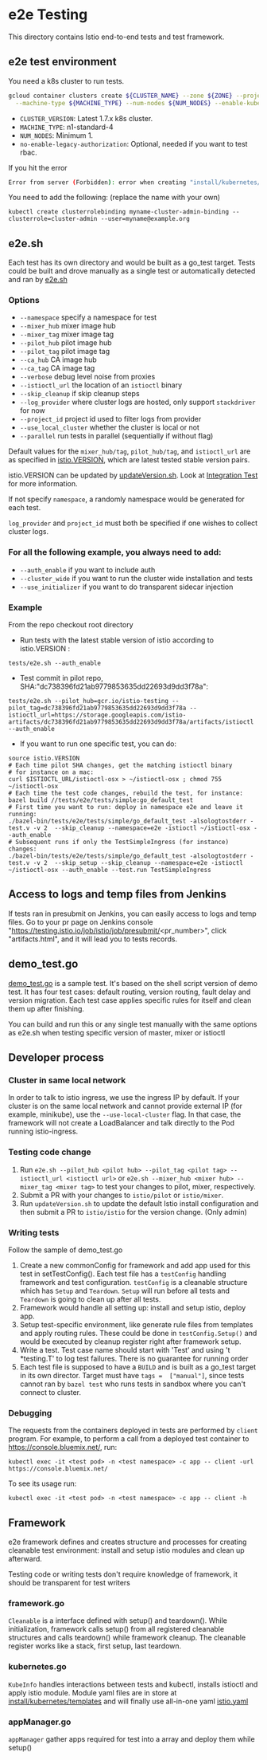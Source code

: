 # e2e Testing

This directory contains Istio end-to-end tests and test framework.

## e2e test environment
You need a k8s cluster to run tests.
```bash
gcloud container clusters create ${CLUSTER_NAME} --zone ${ZONE} --project ${PROJECT_NAME} --cluster-version ${CLUSTER_VERSION} \
  --machine-type ${MACHINE_TYPE} --num-nodes ${NUM_NODES} --enable-kubernetes-alpha --no-enable-legacy-authorization
 ```
 - `CLUSTER_VERSION`: Latest 1.7.x k8s cluster.
 - `MACHINE_TYPE`: n1-standard-4
 - `NUM_NODES`: Minimum 1.
 - `no-enable-legacy-authorization`: Optional, needed if you want to test rbac.

If you hit the error
```bash
Error from server (Forbidden): error when creating "install/kubernetes/istio.yaml": clusterroles.rbac.authorization.k8s.io "istio-pilot" is forbidden: attempt to grant extra privileges: [{[*] [istio.io] [istioconfigs] [] []} {[*] [istio.io] [istioconfigs.istio.io] [] []} {[*] [extensions] [thirdpartyresources] [] []} {[*] [extensions] [thirdpartyresources.extensions] [] []} {[*] [extensions] [ingresses] [] []} {[*] [] [configmaps] [] []} {[*] [] [endpoints] [] []} {[*] [] [pods] [] []} {[*] [] [services] [] []}] user=&{user@example.org [...]
```
You need to add the following: (replace the name with your own)
```
kubectl create clusterrolebinding myname-cluster-admin-binding --clusterrole=cluster-admin --user=myname@example.org
```

## e2e.sh

Each test has its own directory and would be built as a go_test target.
Tests could be built and drove manually as a single test or automatically detected and ran by [e2e.sh](../e2e.sh)

### Options
* `--namespace` specify a namespace for test
* `--mixer_hub` mixer image hub
* `--mixer_tag` mixer image tag
* `--pilot_hub` pilot image hub
* `--pilot_tag` pilot image tag
* `--ca_hub` CA image hub
* `--ca_tag` CA image tag
* `--verbose` debug level noise from proxies
* `--istioctl_url` the location of an `istioctl` binary
* `--skip_cleanup` if skip cleanup steps
* `--log_provider` where cluster logs are hosted, only support `stackdriver` for now
* `--project_id` project id used to filter logs from provider
* `--use_local_cluster` whether the cluster is local or not
* `--parallel` run tests in parallel (sequentially if without flag)

Default values for the `mixer_hub/tag`, `pilot_hub/tag`, and `istioctl_url` are as specified in
[istio.VERSION](../../istio.VERSION), which are latest tested stable version pairs.

istio.VERSION can be updated by [updateVersion.sh](../../updateVersion.sh).
Look at [Integration Test](https://github.com/istio/istio/tree/master/tests#updateversionsh) for more information.

If not specify `namespace`, a randomly namespace would be generated for each test.

`log_provider` and `project_id` must both be specified if one wishes to collect cluster logs.

### For all the following example, you always need to add:
* `--auth_enable` if you want to include auth
* `--cluster_wide` if you want to run the cluster wide installation and tests
* `--use_initializer` if you want to do transparent sidecar injection

### Example
From the repo checkout root directory

* Run tests with the latest stable version of istio according to istio.VERSION :

`tests/e2e.sh --auth_enable`

* Test commit in pilot repo, SHA:"dc738396fd21ab9779853635dd22693d9dd3f78a":

`tests/e2e.sh --pilot_hub=gcr.io/istio-testing --pilot_tag=dc738396fd21ab9779853635dd22693d9dd3f78a --istioctl_url=https://storage.googleapis.com/istio-artifacts/dc738396fd21ab9779853635dd22693d9dd3f78a/artifacts/istioctl --auth_enable`

* If you want to run one specific test, you can do:

```
source istio.VERSION
# Each time pilot SHA changes, get the matching istioctl binary
# for instance on a mac:
curl $ISTIOCTL_URL/istioctl-osx > ~/istioctl-osx ; chmod 755 ~/istioctl-osx
# Each time the test code changes, rebuild the test, for instance:
bazel build //tests/e2e/tests/simple:go_default_test
# First time you want to run: deploy in namespace e2e and leave it running:
./bazel-bin/tests/e2e/tests/simple/go_default_test -alsologtostderr -test.v -v 2  --skip_cleanup --namespace=e2e -istioctl ~/istioctl-osx --auth_enable
# Subsequent runs if only the TestSimpleIngress (for instance) changes:
./bazel-bin/tests/e2e/tests/simple/go_default_test -alsologtostderr -test.v -v 2  --skip_setup --skip_cleanup --namespace=e2e -istioctl ~/istioctl-osx --auth_enable --test.run TestSimpleIngress
```


## Access to logs and temp files from Jenkins

If tests ran in presubmit on Jenkins, you can easily access to logs and temp files. Go to your pr page on Jenkins console "https://testing.istio.io/job/istio/job/presubmit/<pr_number>", click "artifacts.html", and it will lead you to tests records.

## demo_test.go

[demo_test.go](tests/bookinfo/demo_test.go) is a sample test.
It's based on the shell script version of demo test. It has four test cases: default routing, version routing, fault delay and version migration. Each test case applies specific rules for itself and clean them up after finishing.

You can build and run this or any single test manually with the same options as e2e.sh when testing specific version of master, mixer or istioctl


## Developer process

### Cluster in same local network
In order to talk to istio ingress, we use the ingress IP by default. If your
cluster is on the same local network and cannot provide external IP (for example, minikube), use the `--use-local-cluster` flag.
In that case, the framework will not create a LoadBalancer and talk directly to the Pod running istio-ingress.

### Testing code change
1. Run `e2e.sh --pilot_hub <pilot hub> --pilot_tag <pilot tag> --istioctl_url <istioctl url>` or
   `e2e.sh --mixer_hub <mixer hub> --mixer_tag <mixer tag>` to test your changes to pilot, mixer, respectively.
2. Submit a PR with your changes to `istio/pilot` or `istio/mixer`.
3. Run `updateVersion.sh` to update the default Istio install configuration and then
   submit a PR  to `istio/istio` for the version change. (Only admin)

### Writing tests
Follow the sample of demo_test.go
1. Create a new commonConfig for framework and add app used for this test in setTestConfig().
   Each test file has a `testConfig` handling framework and test configuration.
   `testConfig` is a cleanable structure which has  `Setup` and `Teardown`. `Setup` will run before all tests and `Teardown`
   is going to clean up after all tests.
2. Framework would handle all setting up: install and setup istio, deploy app.
3. Setup test-specific environment, like generate rule files from templates and apply routing rules.
   These could be done in `testConfig.Setup()` and would be executed by cleanup register right after framework setup.
4. Write a test. Test case name should start with 'Test' and using 't *testing.T' to log test failures.
   There is no guarantee for running order
4. Each test file is supposed to have a `BUILD` and is built as a go_test target in its own director. Target must have
   `tags =  ["manual"]`, since tests cannot ran by `bazel test` who runs tests in sandbox where you can't connect to cluster.

### Debugging
The requests from the containers deployed in tests are performed by `client` program.
For example, to perform a call from a deployed test container to https://console.bluemix.net/, run:

`kubectl exec -it <test pod> -n <test namespace> -c app -- client -url https://console.bluemix.net/`

To see its usage run:

`kubectl exec -it <test pod> -n <test namespace> -c app -- client -h`

## Framework

e2e framework defines and creates structure and processes for creating cleanable test environment: install and setup istio modules and clean up afterward.

Testing code or writing tests don't require knowledge of framework, it should be transparent for test writers

### framework.go
`Cleanable` is a interface defined with setup() and teardown(). While initialization, framework calls setup() from all registered cleanable structures and calls teardown() while framework cleanup. The cleanable register works like a stack, first setup, last teardown.

### kubernetes.go
`KubeInfo` handles interactions between tests and kubectl, installs istioctl and apply istio module. Module yaml files are in store at [install/kubernetes/templates](../../install/kubernetes/templates) and will finally use all-in-one yaml [istio.yaml](../../install/kubernetes/istio.yaml)

### appManager.go
`appManager` gather apps required for test into a array and deploy them while setup()
